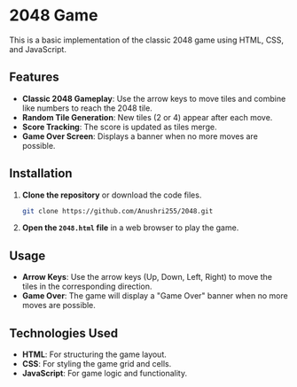 # 2048 Game

This is a basic implementation of the classic 2048 game using HTML, CSS, and JavaScript.

## Features

- **Classic 2048 Gameplay**: Use the arrow keys to move tiles and combine like numbers to reach the 2048 tile.
- **Random Tile Generation**: New tiles (2 or 4) appear after each move.
- **Score Tracking**: The score is updated as tiles merge.
- **Game Over Screen**: Displays a banner when no more moves are possible.

## Installation

1. **Clone the repository** or download the code files.

   ```bash
   git clone https://github.com/Anushri255/2048.git
   ```

2. **Open the `2048.html` file** in a web browser to play the game.

## Usage

- **Arrow Keys**: Use the arrow keys (Up, Down, Left, Right) to move the tiles in the corresponding direction.
- **Game Over**: The game will display a "Game Over" banner when no more moves are possible.

## Technologies Used

- **HTML**: For structuring the game layout.
- **CSS**: For styling the game grid and cells.
- **JavaScript**: For game logic and functionality.
